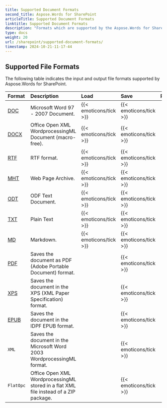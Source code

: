 ```yaml
---
title: Supported Document Formats
second_title: Aspose.Words for SharePoint
articleTitle: Supported Document Formats
linktitle: Supported Document Formats
description: "Formats which are supported by the Aspose.Words for SharePoint."
type: docs
weight: 20
url: /sharepoint/supported-document-formats/
timestamp: 2024-10-21-11-17-44
---
```


## Supported File Formats

The following table indicates the input and output file formats supported by Aspose.Words for SharePoint.

| Format | Description | Load | Save | Remarks |
| :- | :- | :- | :- | :- |
| [DOC](https://docs.fileformat.com/word-processing/doc/) | Microsoft Word 97 - 2007 Document. | {{< emoticons/tick >}} | {{< emoticons/tick >}} |  |
| [DOCX](https://docs.fileformat.com/word-processing/docx/) | Office Open XML WordprocessingML Document (macro-free). | {{< emoticons/tick >}} | {{< emoticons/tick >}} |  |
| [RTF](https://docs.fileformat.com/word-processing/rtf/) | RTF format. | {{< emoticons/tick >}} | {{< emoticons/tick >}} |  |
| [MHT](https://docs.fileformat.com/web/htm/) | Web Page Archive. | {{< emoticons/tick >}} | {{< emoticons/tick >}} |  |
| [ODT](https://docs.fileformat.com/word-processing/odt/) | ODF Text Document. | {{< emoticons/tick >}} | {{< emoticons/tick >}} |  |
| [TXT](https://docs.fileformat.com/word-processing/txt/) | Plain Text | {{< emoticons/tick >}} | {{< emoticons/tick >}} |  |
| [MD](https://docs.fileformat.com/word-processing/md/) | Markdown. | {{< emoticons/tick >}} | {{< emoticons/tick >}} |  |
| [PDF](https://docs.fileformat.com/pdf/) | Saves the document as PDF (Adobe Portable Document) format. |  | {{< emoticons/tick >}} |  |
| [XPS](https://docs.fileformat.com/page-description-language/xps/) | Saves the document in the XPS (XML Paper Specification) format. |  | {{< emoticons/tick >}} |  |
| [EPUB](https://docs.fileformat.com/ebook/epub/) | Saves the document in the IDPF EPUB format. |  | {{< emoticons/tick >}} |  |
| `XML` | Saves the document in the Microsoft Word 2003 WordprocessingML format. |  | {{< emoticons/tick >}} |  |
| `FlatOpc` | Office Open XML WordprocessingML stored in a flat XML file instead of a ZIP package. |  | {{< emoticons/tick >}} |  |

